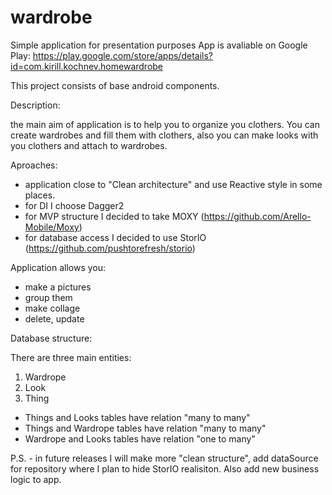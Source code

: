 # wardrobe
Simple application for presentation purposes
App is avaliable on Google Play: https://play.google.com/store/apps/details?id=com.kirill.kochnev.homewardrobe

This project consists of base android components.

Description:
 
  the main aim of application is to help you to organize you clothers.
  You can create wardrobes and fill them with clothers,
  also you can make looks with you clothers and attach to wardrobes.

Aproaches:
  - application close to "Clean architecture" and use Reactive style in some places.
  - for DI I choose Dagger2
  - for MVP structure I decided to take MOXY (https://github.com/Arello-Mobile/Moxy)
  - for database access I decided to use StorIO (https://github.com/pushtorefresh/storio)

Application allows you:
 - make a pictures
 - group them
 - make collage
 - delete, update
 
Database structure:
 
 There are three main entities:
 1) Wardrope
 2) Look
 3) Thing
 
  - Things and Looks tables have relation "many to many"
  - Things and Wardrope tables have relation "many to many"
  - Wardrope and Looks tables have relation "one to many"
 
P.S. - in future releases I will make more "clean structure",
add dataSource for repository where I plan to hide StorIO realisiton.
Also add new business logic to app.
 
